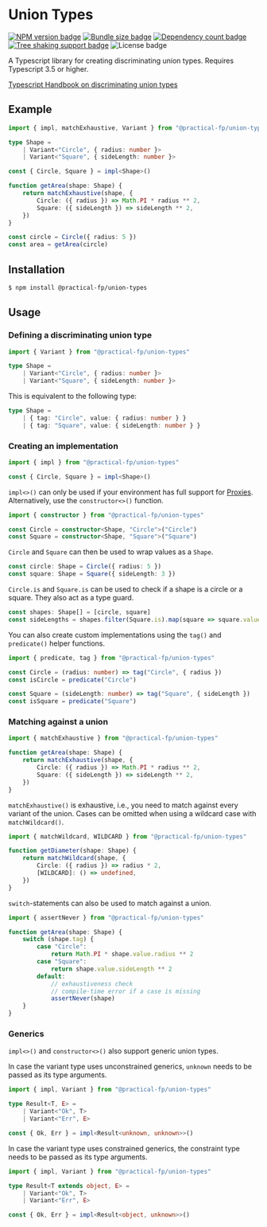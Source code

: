 # Union Types

[![NPM version badge](https://badgen.net/npm/v/@practical-fp/union-types)](https://npmjs.org/package/@practical-fp/union-types)
[![Bundle size badge](https://badgen.net/bundlephobia/min/@practical-fp/union-types)](https://bundlephobia.com/result?p=@practical-fp/union-types)
[![Dependency count badge](https://badgen.net/bundlephobia/dependency-count/@practical-fp/union-types)](https://bundlephobia.com/result?p=@practical-fp/union-types)
[![Tree shaking support badge](https://badgen.net/bundlephobia/tree-shaking/@practical-fp/union-types)](https://bundlephobia.com/result?p=@practical-fp/union-types)
![License badge](https://img.shields.io/npm/l/@practical-fp/union-types)

A Typescript library for creating discriminating union types. Requires Typescript 3.5 or higher.

[Typescript Handbook on discriminating union types](https://www.typescriptlang.org/docs/handbook/2/narrowing.html#discriminated-unions)

## Example

```typescript
import { impl, matchExhaustive, Variant } from "@practical-fp/union-types"

type Shape =
    | Variant<"Circle", { radius: number }>
    | Variant<"Square", { sideLength: number }>

const { Circle, Square } = impl<Shape>()

function getArea(shape: Shape) {
    return matchExhaustive(shape, {
        Circle: ({ radius }) => Math.PI * radius ** 2,
        Square: ({ sideLength }) => sideLength ** 2,
    })
}

const circle = Circle({ radius: 5 })
const area = getArea(circle)
```

## Installation

```bash
$ npm install @practical-fp/union-types
```

## Usage

### Defining a discriminating union type

```typescript
import { Variant } from "@practical-fp/union-types"

type Shape =
    | Variant<"Circle", { radius: number }>
    | Variant<"Square", { sideLength: number }>
```

This is equivalent to the following type:

```typescript
type Shape =
    | { tag: "Circle", value: { radius: number } }
    | { tag: "Square", value: { sideLength: number } }
```

### Creating an implementation

```typescript
import { impl } from "@practical-fp/union-types"

const { Circle, Square } = impl<Shape>()
```

`impl<>()` can only be used if your environment has full support
for [Proxies](https://caniuse.com/?search=Proxy). Alternatively, use the `constructor<>()` function.

```typescript
import { constructor } from "@practical-fp/union-types"

const Circle = constructor<Shape, "Circle">("Circle")
const Square = constructor<Shape, "Square">("Square")
```

`Circle` and `Square` can then be used to wrap values as a `Shape`.

```typescript
const circle: Shape = Circle({ radius: 5 })
const square: Shape = Square({ sideLength: 3 })
```

`Circle.is` and `Square.is` can be used to check if a shape is a circle or a square.
They also act as a type guard.

```typescript
const shapes: Shape[] = [circle, square]
const sideLengths = shapes.filter(Square.is).map(square => square.value.sideLength)
```

You can also create custom implementations using the `tag()` and `predicate()` helper functions.

```typescript
import { predicate, tag } from "@practical-fp/union-types"

const Circle = (radius: number) => tag("Circle", { radius })
const isCircle = predicate("Circle")

const Square = (sideLength: number) => tag("Square", { sideLength })
const isSquare = predicate("Square")
```

### Matching against a union

```typescript
import { matchExhaustive } from "@practical-fp/union-types"

function getArea(shape: Shape) {
    return matchExhaustive(shape, {
        Circle: ({ radius }) => Math.PI * radius ** 2,
        Square: ({ sideLength }) => sideLength ** 2,
    })
}
```

`matchExhaustive()` is exhaustive, i.e., you need to match against every variant of the union.
Cases can be omitted when using a wildcard case with `matchWildcard()`.

```typescript
import { matchWildcard, WILDCARD } from "@practical-fp/union-types"

function getDiameter(shape: Shape) {
    return matchWildcard(shape, {
        Circle: ({ radius }) => radius * 2,
        [WILDCARD]: () => undefined,
    })
}
```

`switch`-statements can also be used to match against a union.

```typescript
import { assertNever } from "@practical-fp/union-types"

function getArea(shape: Shape) {
    switch (shape.tag) {
        case "Circle":
            return Math.PI * shape.value.radius ** 2
        case "Square":
            return shape.value.sideLength ** 2
        default:
            // exhaustiveness check
            // compile-time error if a case is missing
            assertNever(shape)  
    }
}
```

### Generics
`impl<>()` and `constructor<>()` also support generic union types.

In case the variant type uses unconstrained generics, 
`unknown` needs to be passed as its type arguments.

```typescript
import { impl, Variant } from "@practical-fp/union-types"

type Result<T, E> =
    | Variant<"Ok", T>
    | Variant<"Err", E>

const { Ok, Err } = impl<Result<unknown, unknown>>()
```

In case the variant type uses constrained generics,
the constraint type needs to be passed as its type arguments.

```typescript
import { impl, Variant } from "@practical-fp/union-types"

type Result<T extends object, E> =
    | Variant<"Ok", T>
    | Variant<"Err", E>

const { Ok, Err } = impl<Result<object, unknown>>()
```
